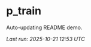 # p_train

Auto-updating README demo.

<!--START_SECTION:status-->
_Last run: 2025-10-21 12:53 UTC_
<!--END_SECTION:status-->












































































































































































































































































































































































































































































































































































































































































































































































































































































































































































































































































































































































































































































































































































